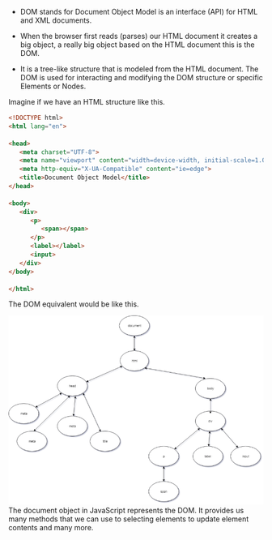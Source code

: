 - DOM stands for Document Object Model is an interface (API) for HTML and XML documents.

- When the browser first reads (parses) our HTML document it creates a big object, a really big object based on the HTML document this is the DOM. 

- It is a tree-like structure that is modeled from the HTML document. The DOM is used for interacting and modifying the DOM structure or specific Elements or Nodes.

Imagine if we have an HTML structure like this.
```html
<!DOCTYPE html>
<html lang="en">

<head>
   <meta charset="UTF-8">
   <meta name="viewport" content="width=device-width, initial-scale=1.0">
   <meta http-equiv="X-UA-Compatible" content="ie=edge">
   <title>Document Object Model</title>
</head>

<body>
   <div>
      <p>
         <span></span>
      </p>
      <label></label>
      <input>
   </div>
</body>

</html>

```
The DOM equivalent would be like this.

![DOM Equivalent](image.png)
The document object in JavaScript represents the DOM. It provides us many methods that we can use to selecting elements to update element contents and many more.